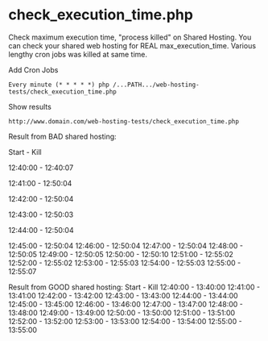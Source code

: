 check_execution_time.php
=================
Check maximum execution time, "process killed" on Shared Hosting. You can check your shared web hosting for REAL max_execution_time. Various lengthy cron jobs was killed at same time.


Add Cron Jobs

	Every minute (* * * * *) php /...PATH.../web-hosting-tests/check_execution_time.php  
	


Show results 

    http://www.domain.com/web-hosting-tests/check_execution_time.php
    
    
    
    
Result from BAD shared hosting:

   Start  -   Kill 
   
 12:40:00 - 12:40:07 
 
 12:41:00 - 12:50:04 
 
 12:42:00 - 12:50:04 
 
 12:43:00 - 12:50:03 
 
 12:44:00 - 12:50:04 
 
 12:45:00 - 12:50:04 
 12:46:00 - 12:50:04 
 12:47:00 - 12:50:04 
 12:48:00 - 12:50:05 
 12:49:00 - 12:50:05 
 12:50:00 - 12:50:10 
 12:51:00 - 12:55:02 
 12:52:00 - 12:55:02 
 12:53:00 - 12:55:03 
 12:54:00 - 12:55:03 
 12:55:00 - 12:55:07 


Result from GOOD shared hosting:
   Start  -   Kill 
 12:40:00 - 13:40:00 
 12:41:00 - 13:41:00 
 12:42:00 - 13:42:00 
 12:43:00 - 13:43:00 
 12:44:00 - 13:44:00 
 12:45:00 - 13:45:00 
 12:46:00 - 13:46:00 
 12:47:00 - 13:47:00 
 12:48:00 - 13:48:00 
 12:49:00 - 13:49:00 
 12:50:00 - 13:50:00 
 12:51:00 - 13:51:00 
 12:52:00 - 13:52:00 
 12:53:00 - 13:53:00 
 12:54:00 - 13:54:00 
 12:55:00 - 13:55:00 
	
